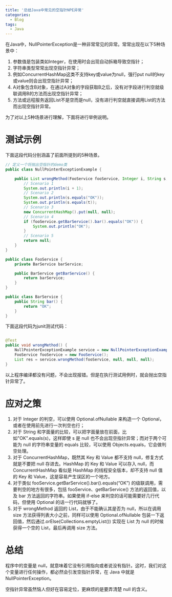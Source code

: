 ```yaml
---
title: '总结Java中常见的空指针NPE异常'
categories:
  - Blog
tags:
  - Java
---
```



在Java中，NullPointerException是一种非常常见的异常。常常出现在以下5种场景中：

1. 参数值是包装类如Integer，在使用时会出现自动拆箱导致空指针；
2. 字符串类型常常出现空指针异常；
3. 例如ConcurrentHashMap这类不支持key或value为null，强行put null的key或value则会出现空指针异常；
4. A对象包含B对象，在通过A对象的字段获取B之后，没有对字段进行判空就级联调用B的方法而出现空指针异常；
5. 方法或远程服务返回List不是空而是null，没有进行判空就直接调用List的方法而出现空指针异常。

<!--more-->

为了对以上5种场景进行理解，下面将进行举例说明。

# 测试示例

下面这段代码分别涵盖了前面所提到的5种场景。

```java
// 定义一个将抛出空指针的demo类
public class NullPointerExceptionExample {

    public List wrongMethod(FooService fooService, Integer i, String s, String t) {
        // Scenario 1
        System.out.println(i + 1);
        // Scenario 2
        System.out.println(s.equals("OK"));
        System.out.println(s.equals(t));
        // Scenario 3
        new ConcurrentHashMap().put(null, null);
        // Scenario 4
        if (fooService.getBarService().bar().equals("OK")) {
            System.out.println("OK");
        }
        // Scenario 5
        return null;
    }
}

public class FooService {
    private BarService barService;

    public BarService getBarService() {
        return barService;
    }
}

public class BarService {
    public String bar() {
        return "OK";
    }
}
```

下面这段代码为junit测试代码：

```java

@Test
public void wrongMethod() {
    NullPointerExceptionExample service = new NullPointerExceptionExample();
    FooService fooService = new FooService();
    List res = service.wrongMethod(fooService, null, null, null);
}
```

以上程序编译都没有问题，不会出现报错。但是在执行测试用例时，就会抛出空指针异常了。

# 应对之策

1. 对于 Integer 的判空，可以使用 Optional.ofNullable 来构造一个 Optional，或者在使用前先进行一次判空也行；
2. 对于 String 和字面量的比较，可以把字面量放在前面，比如"OK".equals(s)，这样即使 s 是 null 也不会出现空指针异常；而对于两个可能为 null 的字符串变量的 equals 比较，可以使用 Objects.equals，它会做判空处理。
3. 对于 ConcurrentHashMap，既然其 Key 和 Value 都不支持 null，修复方式就是不要把 null 存进去。HashMap 的 Key 和 Value 可以存入 null，而 ConcurrentHashMap 看似是 HashMap 的线程安全版本，却不支持 null 值的 Key 和 Value，这是容易产生误区的一个地方。
4. 对于类似 fooService.getBarService().bar().equals(“OK”) 的级联调用，需要判空的地方有很多，包括 fooService、getBarService() 方法的返回值，以及 bar 方法返回的字符串。如果使用 if-else 来判空的话可能需要好几行代码，但使用 Optional 的话一行代码就够了。
5. 对于 wrongMethod 返回的 List，由于不能确认其是否为 null，所以在调用 size 方法获得列表大小之前，同样可以使用 Optional.ofNullable 包装一下返回值，然后通过.orElse(Collections.emptyList()) 实现在 List 为 null 的时候获得一个空的 List，最后再调用 size 方法。

# 总结

程序中的变量是 null，就意味着它没有引用指向或者说没有指针。这时，我们对这个变量进行任何操作，都必然会引发空指针异常，在 Java 中就是 NullPointerException。

空指针异常虽然恼人但好在容易定位，更麻烦的是要弄清楚 null 的含义。